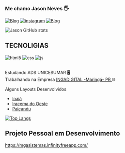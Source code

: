 ### Me chamo Jason Neves 🖐️

[![Blog](https://img.shields.io/website?label=ingadigital.com.br&style=for-the-badge&url=https://sujeitoprogramador.com/)](http://ingadigital.com.br/)
[![instagram](https://img.shields.io/badge/Instagram-E4405F?style=for-the-badge&logo=instagram&logoColor=white)](https://www.instagram.com/jasonworries)
[![Blog](https://img.shields.io/website?label=mgasistemas.com&style=for-the-badge&url=https://sujeitoprogramador.com/)](https://mgasistemas.infinityfreeapp.com/)

![Jason GitHub stats](https://github-readme-stats.vercel.app/api?username=JasonAneves&show_icons=true&theme=dracula)

## TECNOLIGIAS

<div>
 <img align="center" alt="html5" src="https://img.shields.io/badge/HTML5-E34F26?style=for-the-badge&logo=html5&logoColor=white" />
  <img align="center" alt="css" src="https://img.shields.io/badge/CSS3-1572B6?style=for-the-badge&logo=css3&logoColor=white" />
  <img align="center" alt="js" src="https://img.shields.io/badge/JavaScript-F7DF1E?style=for-the-badge&logo=javascript&logoColor=black" />
</div><br>

Estudando ADS UNICESUMAR 🖥️<br>
Trabalhando na Empresa <a href="http://ingadigital.com.br/"> INGADIGITAL -Maringá- PR </a>🌐<br>

Alguns Layouts Desenvolvidos
<ul>
  <li class="nav-item">
    <a class="nav-link" href="http://www.inaja.pr.gov.br/">Inajá</a>
</li>              
  <li class="nav-item">
    <a class="nav-link" href="http://www.iracemadooeste.pr.gov.br/">Iracema do Oeste</a>
</li>              
  <li class="nav-item">
    <a class="nav-link" href="http://www.paicandu.pr.gov.br/">Paiçandu</a>
</li>                    
</ul>

[![Top Langs](https://github-readme-stats.vercel.app/api/top-langs/?username=JasonAneves)](https://github.com/anuraghazra/github-readme-stats)

## Projeto Pessoal em Desenvolvimento 
https://mgasistemas.infinityfreeapp.com/


